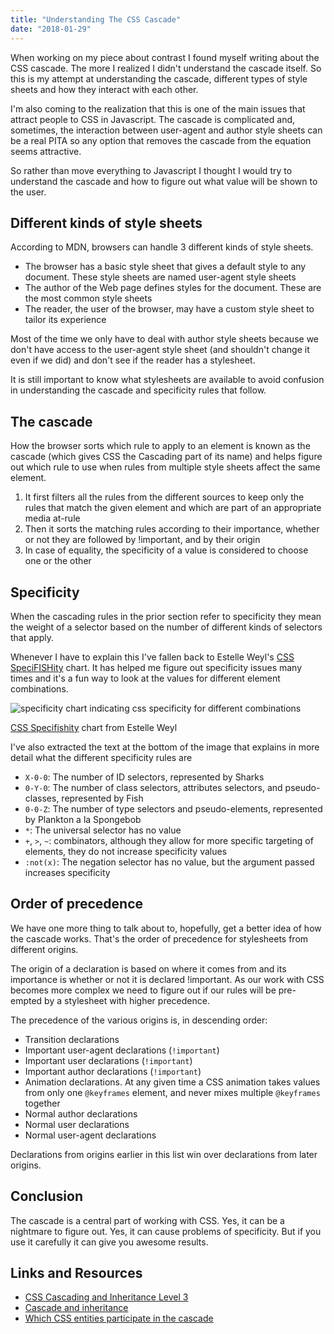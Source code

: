 ```yaml
---
title: "Understanding The CSS Cascade"
date: "2018-01-29"
---
```


When working on my piece about contrast I found myself writing about the CSS cascade. The more I realized I didn't understand the cascade itself. So this is my attempt at understanding the cascade, different types of style sheets and how they interact with each other.

I'm also coming to the realization that this is one of the main issues that attract people to CSS in Javascript. The cascade is complicated and, sometimes, the interaction between user-agent and author style sheets can be a real PITA so any option that removes the cascade from the equation seems attractive.

So rather than move everything to Javascript I thought I would try to understand the cascade and how to figure out what value will be shown to the user.

## Different kinds of style sheets

According to MDN, browsers can handle 3 different kinds of style sheets.

- The browser has a basic style sheet that gives a default style to any document. These style sheets are named user-agent style sheets
- The author of the Web page defines styles for the document. These are the most common style sheets
- The reader, the user of the browser, may have a custom style sheet to tailor its experience

Most of the time we only have to deal with author style sheets because we don't have access to the user-agent style sheet (and shouldn't change it even if we did) and don't see if the reader has a stylesheet.

It is still important to know what stylesheets are available to avoid confusion in understanding the cascade and specificity rules that follow.

## The cascade

How the browser sorts which rule to apply to an element is known as the cascade (which gives CSS the Cascading part of its name) and helps figure out which rule to use when rules from multiple style sheets affect the same element.

1. It first filters all the rules from the different sources to keep only the rules that match the given element and which are part of an appropriate media at-rule
2. Then it sorts the matching rules according to their importance, whether or not they are followed by !important, and by their origin
3. In case of equality, the specificity of a value is considered to choose one or the other

## Specificity

When the cascading rules in the prior section refer to specificity they mean the weight of a selector based on the number of different kinds of selectors that apply.

Whenever I have to explain this I've fallen back to Estelle Weyl's [CSS SpeciFISHity](http://www.standardista.com/css3/css-specificity/) chart. It has helped me figure out specificity issues many times and it's a fun way to look at the values for different element combinations.

![specificity chart indicating css specificity for different combinations](https://publishing-project.rivendellweb.net/wp-content/uploads/2017/12/specificityimg.png)

[CSS Specifishity](http://www.standardista.com/css3/css-specificity/) chart from Estelle Weyl

I've also extracted the text at the bottom of the image that explains in more detail what the different specificity rules are

- `X-0-0`: The number of ID selectors, represented by Sharks
- `0-Y-0`: The number of class selectors, attributes selectors, and pseudo-classes, represented by Fish
- `0-0-Z`: The number of type selectors and pseudo-elements, represented by Plankton a la Spongebob
- `*`: The universal selector has no value
- `+`, `>`, `~`: combinators, although they allow for more specific targeting of elements, they do not increase specificity values
- `:not(x)`: The negation selector has no value, but the argument passed increases specificity

## Order of precedence

We have one more thing to talk about to, hopefully, get a better idea of how the cascade works. That's the order of precedence for stylesheets from different origins.

The origin of a declaration is based on where it comes from and its importance is whether or not it is declared !important. As our work with CSS becomes more complex we need to figure out if our rules will be pre-empted by a stylesheet with higher precedence.

The precedence of the various origins is, in descending order:

- Transition declarations
- Important user-agent declarations (`!important`)
- Important user declarations (`!important`)
- Important author declarations (`!important`)
- Animation declarations. At any given time a CSS animation takes values from only one `@keyframes` element, and never mixes multiple `@keyframes` together
- Normal author declarations
- Normal user declarations
- Normal user-agent declarations

Declarations from origins earlier in this list win over declarations from later origins.

## Conclusion

The cascade is a central part of working with CSS. Yes, it can be a nightmare to figure out. Yes, it can cause problems of specificity. But if you use it carefully it can give you awesome results.

## Links and Resources

- [CSS Cascading and Inheritance Level 3](https://www.w3.org/TR/css-cascade-3/#cascading)
- [Cascade and inheritance](https://developer.mozilla.org/en-US/docs/Learn/CSS/Introduction_to_CSS/Cascade_and_inheritance)
- [Which CSS entities participate in the cascade](https://developer.mozilla.org/en-US/docs/Web/CSS/Cascade)
